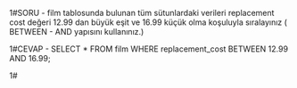 1#SORU - film tablosunda bulunan tüm sütunlardaki verileri replacement cost değeri 12.99 dan büyük eşit ve 16.99 küçük olma koşuluyla sıralayınız ( BETWEEN - AND yapısını kullanınız.)

1#CEVAP - SELECT * FROM film
WHERE replacement_cost BETWEEN 12.99 AND 16.99;

1#
